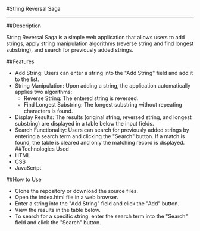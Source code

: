 #String Reversal Saga

---
##Description

String Reversal Saga is a simple web application that allows users to add strings, apply string manipulation 
algorithms (reverse string and find longest substring), and search for previously added strings.

##Features
- Add String: Users can enter a string into the "Add String" field and add it to the list.
- String Manipulation: Upon adding a string, the application automatically applies two algorithms:
   - Reverse String: The entered string is reversed.
   - Find Longest Substring: The longest substring without repeating characters is found.
- Display Results: The results (original string, reversed string, and longest substring) are displayed in a table below the input fields.
- Search Functionality: Users can search for previously added strings by entering a search term and clicking the "Search" button. If a match is found, the table is cleared and only the matching record is displayed.
##Technologies Used
- HTML
- CSS
- JavaScript

##How to Use
- Clone the repository or download the source files.
- Open the index.html file in a web browser.
- Enter a string into the "Add String" field and click the "Add" button.
- View the results in the table below.
- To search for a specific string, enter the search term into the "Search" field and click the "Search" button.
